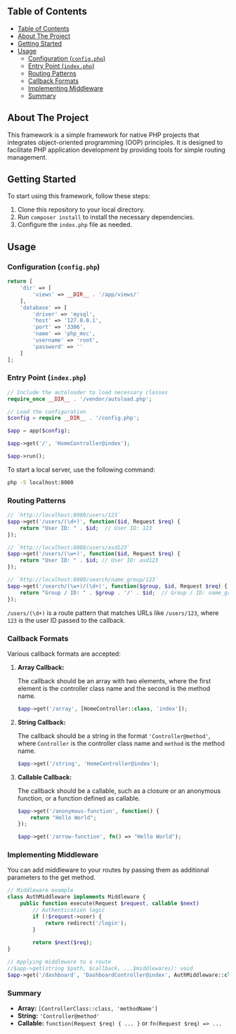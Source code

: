 <!-- TABLE OF CONTENTS -->
## Table of Contents

- [Table of Contents](#table-of-contents)
- [About The Project](#about-the-project)
- [Getting Started](#getting-started)
- [Usage](#usage)
  - [Configuration (`config.php`)](#configuration-configphp)
  - [Entry Point (`index.php`)](#entry-point-indexphp)
  - [Routing Patterns](#routing-patterns)
  - [Callback Formats](#callback-formats)
  - [Implementing Middleware](#implementing-middleware)
  - [Summary](#summary)

<!-- ABOUT THE PROJECT -->
## About The Project
<!-- Add a brief description about the project here -->
This framework is a simple framework for native PHP projects that integrates object-oriented programming (OOP) principles. It is designed to facilitate PHP application development by providing tools for simple routing management.

<!-- GETTING STARTED -->
## Getting Started
<!-- Add instructions on how to get started with the project here -->
To start using this framework, follow these steps:

1. Clone this repository to your local directory.
2. Run `composer install` to install the necessary dependencies.
3. Configure the `index.php` file as needed.

<!-- USAGE EXAMPLES -->
## Usage
### Configuration (`config.php`)
```php
return [
    'dir' => [
        'views' => __DIR__ . '/app/views/'
    ],
    'database' => [
        'driver' => 'mysql',
        'host' => '127.0.0.1',
        'port' => '3306',
        'name' => 'php_mvc',
        'username' => 'root',
        'password' => ''
    ]   
];
```

### Entry Point (`index.php`)
```php
// Include the autoloader to load necessary classes
require_once __DIR__ . '/vendor/autoload.php';

// Load the configuration
$config = require __DIR__ . '/config.php';

$app = app($config);

$app->get('/', 'HomeController@index');

$app->run();
```

To start a local server, use the following command:
```bash
php -S localhost:8080
```

### Routing Patterns
```php
// `http://localhost:8080/users/123`
$app->get('/users/(\d+)', function($id, Request $req) {
    return "User ID: " . $id;  // User ID: 123
});

// `http://localhost:8080/users/asd123`
$app->get('/users/(\w+)', function($id, Request $req) {
    return "User ID: " . $id; // User ID: asd123
});

// `http://localhost:8080/search/name_group/123`
$app->get('/search/(\w+)/(\d+)', function($group, $id, Request $req) {
    return "Group / ID: " . $group . '/' . $id;  // Group / ID: name_group/123
});
```

`/users/(\d+)` is a route pattern that matches URLs like `/users/123`, where `123` is the user ID passed to the callback.

### Callback Formats
Various callback formats are accepted:

1. **Array Callback:**

    The callback should be an array with two elements, where the first element is the controller class name and the second is the method name.

    ```php
    $app->get('/array', [HomeController::class, 'index']);
    ```

2. **String Callback:**

    The callback should be a string in the format `'Controller@method'`, where `Controller` is the controller class name and `method` is the method name.

    ```php
    $app->get('/string', 'HomeController@index');
    ```

3. **Callable Callback:**

    The callback should be a callable, such as a closure or an anonymous function, or a function defined as callable.

    ```php
    $app->get('/anonymous-function', function() {
        return "Hello World";
    });
    
    $app->get('/arrow-function', fn() => "Hello World");
    ```
### Implementing Middleware
You can add middleware to your routes by passing them as additional parameters to the get method.

```php
// Middleware example
class AuthMiddleware implements Middleware {
    public function execute(Request $request, callable $next)
        // Authentication logic
        if (!$request->user) {
            return redirect('/login');
        }
        
        return $next($req);
}

// Applying middleware to a route
//$app->get(string $path, $callback, ...$middlewares): void
$app->get('/dashboard', 'DashboardController@index', AuthMiddleware::class);

```

### Summary

- **Array:** `[ControllerClass::class, 'methodName']`
- **String:** `'Controller@method'`
- **Callable:** `function(Request $req) { ... }` or `fn(Request $req) => ...`